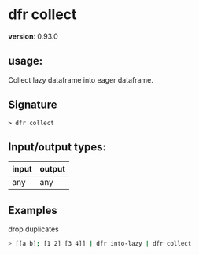 # dfr collect

**version**: 0.93.0

## **usage**:

Collect lazy dataframe into eager dataframe.

## Signature

`> dfr collect `

## Input/output types:

| input | output |
| ----- | ------ |
| any   | any    |

## Examples

drop duplicates

```bash
> [[a b]; [1 2] [3 4]] | dfr into-lazy | dfr collect
```

